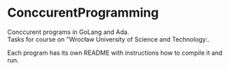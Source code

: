# ConccurentProgramming

Conccurent programs in GoLang and Ada.  
Tasks for course on "Wrocław University of Science and Technology:.  

Each program has its own README with instructions how to compile it and run.
